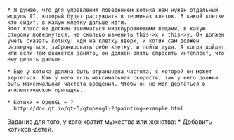    * Я думаю, что для управления поведением котика нам нужен отдельный модуль AI, который будет рассуждать в терминах клеток. В какой клетке кто сидит, в какую клетку дальше идти.
    Этот класс не должен заниматься низкоуровневыми вещами, в какую сторону повернуться, на сколько изменить this->x и this->y. Он должен уметь сказать котику: иди на клетку вверх, и котик сам должен развернуться, забронировать себе клетку, и пойти туда. А когда дойдет, или если там окажется занято, он должен опять спросить интеллект, что ему делать дальше.
    
    * Еще у котика должна быть ограничена частота, с которой он может вертеться. Как у него есть максимальная скорость, так у него должна быть максимальная частота вращения. Чтобы он не мог дергаться в эпилептическом припадке.
    
    * Котики + OpenGL = ?
      http://doc.qt.io/qt-5/qtopengl-2dpainting-example.html


Задание для того, у кого хватит мужества или женства:
    * Добавить котиков-детей.
